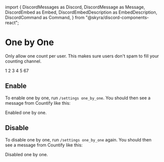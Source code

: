 import {
DiscordMessages as Discord,
DiscordMessage as Message,
DiscordEmbed as Embed,
DiscordEmbedDescription as EmbedDescription,
DiscordCommand as Command,
} from "@skyra/discord-components-react";

# One by One

Only allow one count per user. This makes sure users don't spam to fill your counting channel.

<Discord>
  <Message profile="toasted">1</Message>
  <Message>2</Message>
  <Message profile="toasted">3</Message>
  <Message>4</Message>
  <Message profile="toasted">5</Message>
  <Message>6<span style={{ color: "red", display: "block" }}>7</span></Message>
</Discord>

## Enable

To enable one by one, run `/settings one_by_one`. You should then see a message from Countify like this:

<Discord>
  <Message profile="countify">
    <Command slot="reply" command="/settings one_by_one" profile="toasted" />
    <Embed slot="embeds" embedTitle="check  Success!" color="#64DE34">
      <EmbedDescription slot="description">Enabled one by one.</EmbedDescription> 
    </Embed>
  </Message>
</Discord>

## Disable

To disable one by one, run `/settings one_by_one` again. You should then see a message from Countify like this:

<Discord>
  <Message profile="countify">
    <Command slot="reply" command="/settings one_by_one" profile="toasted" />
    <Embed slot="embeds" embedTitle="check  Success!" color="#64DE34">
      <EmbedDescription slot="description">Disabled one by one.</EmbedDescription> 
    </Embed>
  </Message>
</Discord>
